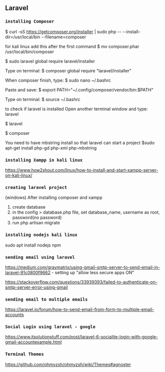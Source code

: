 ## Laravel
### `installing Composer`
$ curl -sS https://getcomposer.org/installer | sudo php -- --install-dir=/usr/local/bin --filename=composer

for kali linux  add this after the first command
$ mv composer.phar /usr/local/bin/composer

$ sudo laravel global require laravel/installer

Type on terminal:
 $ composer global require "laravel/installer"
 
When composer finish, type:
$ sudo nano ~/.bashrc

Paste and save:
$ export PATH="~/.config/composer/vendor/bin:$PATH"

Type on terminal:
$ source ~/.bashrc


to check if laravel is installed
Open another terminal window and type: laravel

$ laravel

$ composer

You need to have mbstring install so that laravel can start a project
$sudo apt-get install php-gd php-xml php-mbstring

### `installing Xampp in kali linux`
https://www.how2shout.com/linux/how-to-install-and-start-xampp-server-on-kali-linux/

### `creating laravel project`
(windows)
After installing composer and xampp
1. create database
2. in the config > database.php file, set database_name, username as root, password(no password)
3. run php artisan migrate

### `installing nodejs kali linux`
sudo apt install nodejs npm


### `sending email using laravel`

https://medium.com/graymatrix/using-gmail-smtp-server-to-send-email-in-laravel-91c0800f9662 - setting up "allow less secure apps ON"

https://stackoverflow.com/questions/33939393/failed-to-authenticate-on-smtp-server-error-using-gmail

### `sending email to multiple emails`
https://laravel.io/forum/how-to-send-email-from-form-to-multiple-email-accounts

### `Social Login using laravel - google`
https://www.itsolutionstuff.com/post/laravel-6-socialite-login-with-google-gmail-accountexample.html


### `Terminal Themes`
https://github.com/ohmyzsh/ohmyzsh/wiki/Themes#agnoster
